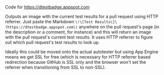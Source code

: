 Code for https://dtestbadge.appspot.com

Outputs an image with the current test results for a pull request using HTTP
referrer.  Just paste the Markdown
`\!\[Test Results\]\(https://dtestbadge.appspot.com\)` anywhere on the pull
request's page (in the description or a comment, for instance) and this will
return an image with the pull request's current test results. It uses HTTP
referrer to figure out which pull request's test results to look up.

Ideally this could be moved onto the actual autotester but using App Engine
means we get SSL for free (which is necessary for HTTP referrer based
redirection because GitHub is SSL only and the browser won't set the referrer
when transitioning from SSL to non-SSL).
